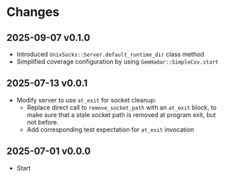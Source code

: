 # Changes

## 2025-09-07 v0.1.0

- Introduced `UnixSocks::Server.default_runtime_dir` class method
- Simplified coverage configuration by using `GemHadar::SimpleCov.start`

## 2025-07-13 v0.0.1

* Modify server to use `at_exit` for socket cleanup:
  * Replace direct call to `remove_socket_path` with an `at_exit` block, to
    make sure that a stale socket path is removed at program exit, but not
    before.
  * Add corresponding test expectation for `at_exit` invocation

## 2025-07-01 v0.0.0

  * Start
